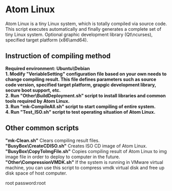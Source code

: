 # Atom Linux
Atom Linux is a tiny Linux system, which is totally compiled via source code. This script executes automatically and finally generates a complete set of tiny Linux system. Optional graphic development library (Qt\ncurses), specified target platform (x86\amd64).<br>

## Instruction of compiling method<br>
**Required environment: Ubuntu\Debian**<br>
**1. Modify "VeriableSetting" configuration file based on your own needs to change compiling result. This file defines parameters such as source code version, specified target platform, grapgic development library, secure boot support, etc.**<br>
**2. Run "Other\BuildDeployment.sh" script to install libraries and common tools required by Atom Linux.**<br>
**3. Run "mk-CompileAll.sh" script to start compiling of entire system.**<br>
**4. Run "Test_ISO.sh" script to test operating situation of Atom Linux.**<br>

## Other common scripts<br>
**"mk-Clean.sh"** Clears compiling result files.<br>
**"BusyBox\CreateCDISO.sh"** Creates ISO CD image of Atom Linux.<br>
**"BusyBox\CopyToImgFile.sh"** Copies compiling result of Atom Linux to img image file in order to deploy to computer in the future.<br>
**"Other\CompressionVMDK.sh"** If the system is running in VMware virtual machine, you can use this script to compress vmdk virtual disk and free up disk space of host computer.<br>

root password:root
